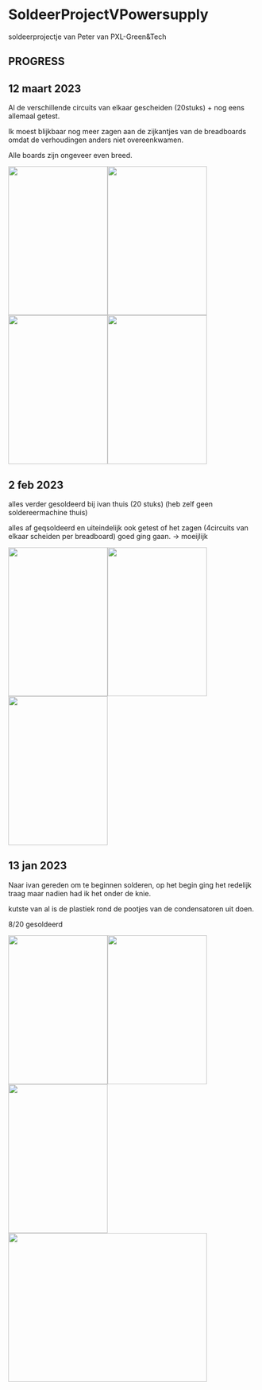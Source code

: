 # SoldeerProjectVPowersupply
soldeerprojectje van Peter van PXL-Green&amp;Tech

## PROGRESS
## 12 maart 2023

Al de verschillende circuits van elkaar gescheiden (20stuks) + nog eens allemaal getest.

Ik moest blijkbaar nog meer zagen aan de zijkantjes van de breadboards omdat de verhoudingen anders niet overeenkwamen.

Alle boards zijn ongeveer even breed.


<img src="https://user-images.githubusercontent.com/79915408/225068516-b9f34e57-f378-45c5-afa0-612b9ac4292b.jpg" width="200" height="300" /><img src="https://user-images.githubusercontent.com/79915408/225068496-a96299dd-558d-4f0f-abbc-861397b36aab.jpg" width="200" height="300" />
<img src="https://user-images.githubusercontent.com/79915408/225068484-64603604-a772-4547-b634-000dc5fcd21e.jpg" width="200" height="300" /><img src="https://user-images.githubusercontent.com/79915408/225068364-be96b8fd-04f2-45c9-b54d-c49a0e0beb93.jpg" width="200" height="300" />

## 2 feb 2023

alles verder gesoldeerd bij ivan thuis (20 stuks) (heb zelf geen soldereermachine thuis)

alles af geqsoldeerd en uiteindelijk ook getest of het zagen (4circuits van elkaar scheiden per breadboard) goed ging gaan. -> moeijlijk

<img src="https://user-images.githubusercontent.com/79915408/216780288-c7c40652-e48b-4035-a2fc-22480e1c133a.jpg" width="200" height="300" /><img src="https://user-images.githubusercontent.com/79915408/216780296-0f805722-faea-425b-bf8f-66fcc0c1eb68.jpg" width="200" height="300" /><img src="https://user-images.githubusercontent.com/79915408/216780310-f8936921-a94b-4248-b1ad-62024e9495d9.jpg" width="200" height="300" />


## 13 jan 2023
Naar ivan gereden om te beginnen solderen, op het begin ging het redelijk traag maar nadien had ik het onder de knie.

kutste van al is de plastiek rond de pootjes van de condensatoren uit doen.

8/20 gesoldeerd

<img src="https://user-images.githubusercontent.com/79915408/212538925-44ad7177-7b7c-4fc8-8823-9861a7eb2ff0.jpg" width="200" height="300" /><img src="https://user-images.githubusercontent.com/79915408/212539047-e8e287ec-c606-4205-ba7e-0bf4059a5971.jpg" width="200" height="300" /><img src="https://user-images.githubusercontent.com/79915408/212539085-a25dbaab-8a73-413f-8f17-8c0f49164427.jpg" width="200" height="300" /><img src="https://user-images.githubusercontent.com/79915408/212539113-d4e4ac90-124a-47fb-9ef4-fec72f419b64.jpg" width="400" height="300" />




